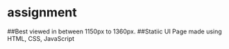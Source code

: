 # assignment
##Best viewed in between 1150px to 1360px.
##Statiic UI Page made using HTML, CSS, JavaScript

